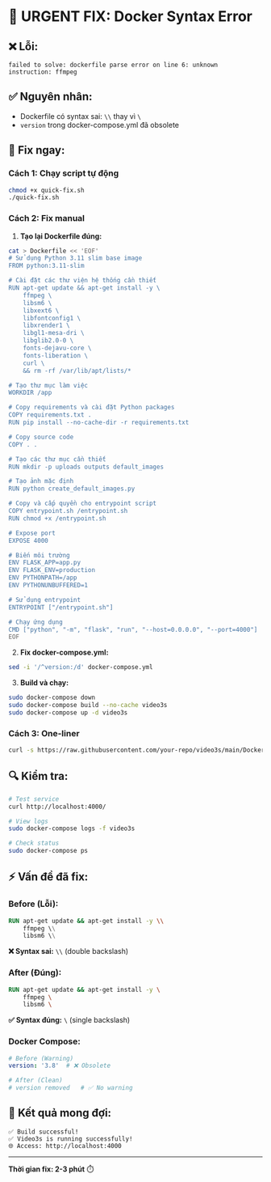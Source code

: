 # 🚨 URGENT FIX: Docker Syntax Error

## ❌ **Lỗi:**
```
failed to solve: dockerfile parse error on line 6: unknown instruction: ffmpeg
```

## ✅ **Nguyên nhân:** 
- Dockerfile có syntax sai: `\\` thay vì `\`
- `version` trong docker-compose.yml đã obsolete

## 🚀 **Fix ngay:**

### **Cách 1: Chạy script tự động**
```bash
chmod +x quick-fix.sh
./quick-fix.sh
```

### **Cách 2: Fix manual**

1. **Tạo lại Dockerfile đúng:**
```bash
cat > Dockerfile << 'EOF'
# Sử dụng Python 3.11 slim base image
FROM python:3.11-slim

# Cài đặt các thư viện hệ thống cần thiết
RUN apt-get update && apt-get install -y \
    ffmpeg \
    libsm6 \
    libxext6 \
    libfontconfig1 \
    libxrender1 \
    libgl1-mesa-dri \
    libglib2.0-0 \
    fonts-dejavu-core \
    fonts-liberation \
    curl \
    && rm -rf /var/lib/apt/lists/*

# Tạo thư mục làm việc
WORKDIR /app

# Copy requirements và cài đặt Python packages
COPY requirements.txt .
RUN pip install --no-cache-dir -r requirements.txt

# Copy source code
COPY . .

# Tạo các thư mục cần thiết
RUN mkdir -p uploads outputs default_images

# Tạo ảnh mặc định
RUN python create_default_images.py

# Copy và cấp quyền cho entrypoint script
COPY entrypoint.sh /entrypoint.sh
RUN chmod +x /entrypoint.sh

# Expose port
EXPOSE 4000

# Biến môi trường
ENV FLASK_APP=app.py
ENV FLASK_ENV=production
ENV PYTHONPATH=/app
ENV PYTHONUNBUFFERED=1

# Sử dụng entrypoint
ENTRYPOINT ["/entrypoint.sh"]

# Chạy ứng dụng
CMD ["python", "-m", "flask", "run", "--host=0.0.0.0", "--port=4000"]
EOF
```

2. **Fix docker-compose.yml:**
```bash
sed -i '/^version:/d' docker-compose.yml
```

3. **Build và chạy:**
```bash
sudo docker-compose down
sudo docker-compose build --no-cache video3s
sudo docker-compose up -d video3s
```

### **Cách 3: One-liner**
```bash
curl -s https://raw.githubusercontent.com/your-repo/video3s/main/Dockerfile > Dockerfile && sudo docker-compose up -d video3s --build
```

## 🔍 **Kiểm tra:**
```bash
# Test service
curl http://localhost:4000/

# View logs
sudo docker-compose logs -f video3s

# Check status
sudo docker-compose ps
```

## ⚡ **Vấn đề đã fix:**

### **Before (Lỗi):**
```dockerfile
RUN apt-get update && apt-get install -y \\
    ffmpeg \\
    libsm6 \\
```
**❌ Syntax sai:** `\\` (double backslash)

### **After (Đúng):**
```dockerfile
RUN apt-get update && apt-get install -y \
    ffmpeg \
    libsm6 \
```
**✅ Syntax đúng:** `\` (single backslash)

### **Docker Compose:**
```yaml
# Before (Warning)
version: '3.8'  # ❌ Obsolete

# After (Clean)
# version removed   # ✅ No warning
```

## 🎯 **Kết quả mong đợi:**
```
✅ Build successful!
✅ Video3s is running successfully!
🌐 Access: http://localhost:4000
```

---
**Thời gian fix: 2-3 phút** ⏱️